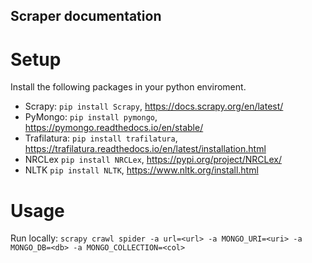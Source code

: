 ## Scraper documentation

# Setup

Install the following packages in your python enviroment.

- Scrapy: `pip install Scrapy`, https://docs.scrapy.org/en/latest/
- PyMongo: `pip install pymongo`, https://pymongo.readthedocs.io/en/stable/
- Trafilatura: `pip install trafilatura`, https://trafilatura.readthedocs.io/en/latest/installation.html
- NRCLex  `pip install NRCLex`, https://pypi.org/project/NRCLex/
- NLTK `pip install NLTK`, https://www.nltk.org/install.html

# Usage

Run locally: `scrapy crawl spider -a url=<url> -a MONGO_URI=<uri> -a MONGO_DB=<db> -a MONGO_COLLECTION=<col>`
